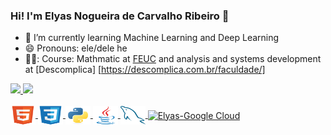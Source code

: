 ### Hi! I'm Elyas Nogueira de Carvalho Ribeiro 🌻

- 🌱 I’m currently learning Machine Learning and Deep Learning
- 😄 Pronouns: ele/dele he
- 👨‍🎓: Course: Mathmatic at [FEUC]([(https://www.feuc.br/)]) and analysis and systems development at [Descomplica] [https://descomplica.com.br/faculdade/]


<div>
  <a href="https://github.com/elyasncr">
  <img height="170em" src="https://github-readme-stats.vercel.app/api?username=elyasncr&show_icons=true&theme=dracula&include_all_commits=true&count_private=true"/>
  <img height="170em" src="https://github-readme-stats.vercel.app/api/top-langs/?username=elyasncr&layout=compact&langs_count=7&theme=dracula"/>
</div>

  <div style="display: inline_block"><br>
    
  <img align="center" alt="Elyas-HTML" height="30" width="40" src="https://raw.githubusercontent.com/devicons/devicon/master/icons/html5/html5-original.svg">
  <img align="center" alt="Elyas-CSS" height="30" width="40" src="https://raw.githubusercontent.com/devicons/devicon/master/icons/css3/css3-original.svg">
  <img align="center" alt="Elyas-Python" height="30" width="40" src="https://raw.githubusercontent.com/devicons/devicon/master/icons/python/python-original.svg">
  <img align="center" alt="Elyas-Java" height="30" width="40" src="https://raw.githubusercontent.com/devicons/devicon/master/icons/java/java-original.svg">
  <img align="center" alt="Elyas-Mysql" height="30" width="40" src="https://raw.githubusercontent.com/devicons/devicon/master/icons/mysql/mysql-original.svg">
  <img align="center" alt="Elyas-Google Cloud" height="30" width="40" src="https://raw.githubusercontent.com/jmnote/z-icons/master/svg/google.svg">
     
</div>
  
  ##
  <div>
  <a href="https://www.instagram.com/elyas_ncr/" alt="Instagram" target="_blank">
  <img src="https://img.shields.io/badge/-Instagram-DF0174?style=for-the-badge&labelColor=DF0174&logo=instagram&logoColor=white&link=https://www.instagram.com/elyas_ncr/
  </div>

<!---
elyasncr/elyasncr is a ✨ special ✨ repository because its `README.md` (this file) appears on your GitHub profile.
You can click the Preview link to take a look at your changes.
--->
